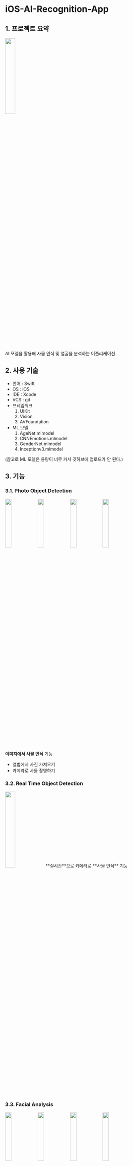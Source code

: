 # iOS-AI-Recognition-App
## 1. 프로젝트 요약
<img width =  "25%" src = "https://github.com/Soogyung1106/iOS-AI-Recognition-App/assets/50011528/de420fff-75db-4216-8681-4823d8fcb497"/><br/>

<br/>AI 모델을 활용해 사물 인식 및 얼굴을 분석하는 어플리케이션 

## 2. 사용 기술 

- 언어 : Swift
- OS : iOS
- IDE : Xcode
- VCS : git
- 프레임워크 
  1) UIKit<br/>
  2) Vision<br/>
  3) AVFoundation<br/>
- ML 모델
  1) AgeNet.mlmodel<br/>
  2) CNNEmotions.mlmodel<br/>
  3) GenderNet.mlmodel<br/>
  4) Inceptionv3.mlmodel<br/>
     
(참고로 ML 모델은 용량이 너무 커서 깃허브에 업로드가 안 된다.)  


## 3. 기능 
### 3.1. Photo Object Detection
<img width = "20%" src = "https://github.com/Soogyung1106/iOS-AI-Recognition-App/assets/50011528/796eb3e3-173d-42bd-930f-bc5a7b31c3b3"/>
<img width = "20%" src = "https://github.com/Soogyung1106/iOS-AI-Recognition-App/assets/50011528/01509394-b967-404e-84c8-f5b2ab697a83"/>
<img width = "20%" src = "https://github.com/Soogyung1106/iOS-AI-Recognition-App/assets/50011528/d13c221a-3960-4ec0-a33b-5e2fe186e814"/>
<img width = "20%" src = "https://github.com/Soogyung1106/iOS-AI-Recognition-App/assets/50011528/72fd22ab-3ea9-4167-92fd-4199138cd176"/>

<br/>**이미지에서 사물 인식** 기능 <br/>
- 앨범에서 사진 가져오기 
- 카메라로 사물 촬영하기


### 3.2. Real Time Object Detection
<img width = "25%" src="https://github.com/Soogyung1106/iOS-AI-Recognition-App/assets/50011528/79e8389f-5fb9-4afb-b2b9-614ce329c9e3"/>
**실시간**으로 카메라로 **사물 인식** 기능<br/>

### 3.3. Facial Analysis
<img width = "20%" src = "https://github.com/Soogyung1106/iOS-AI-Recognition-App/assets/50011528/796eb3e3-173d-42bd-930f-bc5a7b31c3b3"/>
<img width = "20%" src = "https://github.com/Soogyung1106/iOS-AI-Recognition-App/assets/50011528/815b559a-1a43-4beb-b74c-bb2982eae743"/> 
<img width = "20%" src = "https://github.com/Soogyung1106/iOS-AI-Recognition-App/assets/50011528/c6b067b6-cfdc-48ce-9e76-bdef7b06c7ab"/> 
<img width = "20%" src = "https://github.com/Soogyung1106/iOS-AI-Recognition-App/assets/50011528/160b3a99-718e-4f14-9e5f-380678d468df"/>

사람 얼굴로부터 **나이, 성별, 감정 추측** 기능 <br/>
- 앨범에서 사진 가져오기
- 카메라로 얼굴 촬영하기


## 4. 데모 영상  
<img src = "https://github.com/Soogyung1106/iOS-AI-Recognition-App/assets/50011528/4fdda9d9-6526-4dea-8c64-3be69a912332"/>




 

